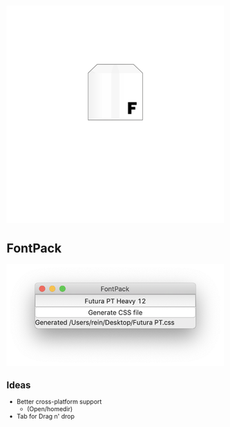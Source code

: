 ![](./icon/icon.png)

# FontPack




![](./screenshot.png)



## Ideas
- Better cross-platform support
	- (Open/homedir)
- Tab for Drag n' drop
